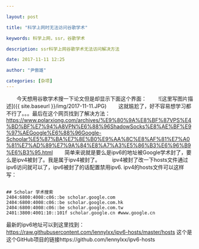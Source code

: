 ```yaml
---

layout: post

title: "科学上网时无法访问谷歌学术"

keywords: 科学上网，ssr，谷歌学术

description: ssr科学上网谷歌学术无法访问解决方法

date: 2017-11-11 12:25

author: "尹傲雄"

categories: [杂项]
---
```

　　今天想用谷歌学术搜一下论文但是却显示下面这个界面：
　　![这里写图片描述]({{ site.baseurl }}/img/2017-11-11.JPG)
　　这就尴尬了，好不容易想学习都不行了。。。最后在这个网页找到了解决方法：https://www.polarxiong.com/archives/%E9%80%9A%E8%BF%87VPS%E4%BD%BF%E7%94%A8VPN%E6%88%96ShadowSocks%E8%AE%BF%E9%97%AEGoogle%E6%88%96Google-Schoolar%E5%87%BA%E7%8E%B0%E9%AA%8C%E8%AF%81%E7%A0%81%E7%AD%89%E7%9A%84%E8%A7%A3%E5%86%B3%E6%96%B9%E6%B3%95.html
　　简单来说就是要么是ipv6的地址被Google学术封了，要么是ipv4被封了。我是属于ipv4被封了。
　　ipv4被封了改一下hosts文件通过ipv6访问就可以了，ipv6被封了的话配置禁用ipv6. ipv4的hosts文件可以这样写：

```

## Scholar 学术搜索
2404:6800:4008:c06::be scholar.google.com
2404:6800:4008:c06::be scholar.google.com.hk
2404:6800:4008:c06::be scholar.google.com.tw
2401:3800:4001:10::101f scholar.google.cn #www.google.cn
```
最新的ipv6地址可以到这里找到：https://raw.githubusercontent.com/lennylxx/ipv6-hosts/master/hosts
这个是这个GitHub项目的链接https://github.com/lennylxx/ipv6-hosts

